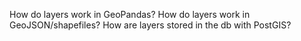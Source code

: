 How do layers work in GeoPandas?
How do layers work in GeoJSON/shapefiles?
How are layers stored in the db with PostGIS?

